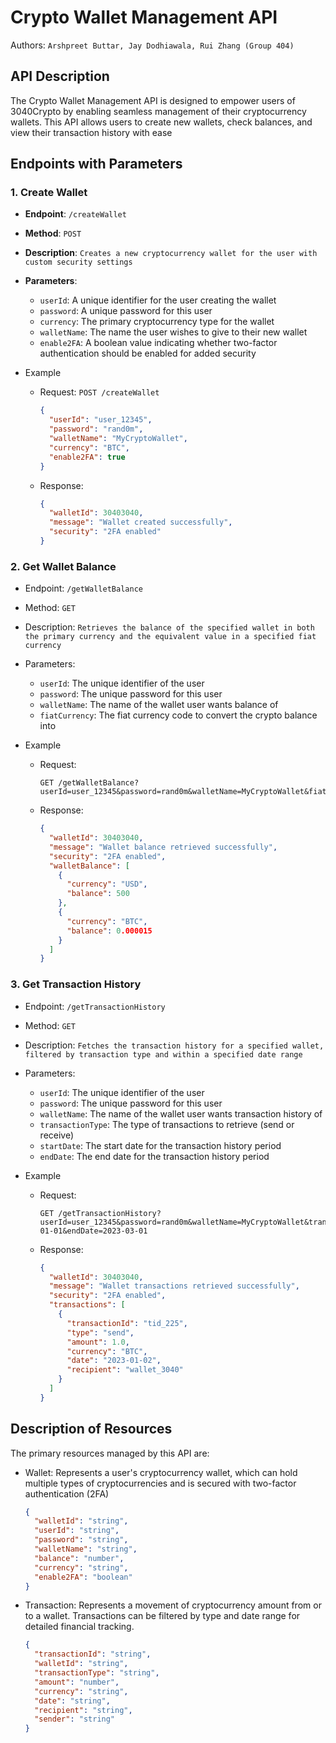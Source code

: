 # Crypto Wallet Management API

Authors: `Arshpreet Buttar, Jay Dodhiawala, Rui Zhang (Group 404)`

## API Description

The Crypto Wallet Management API is designed to empower users of 3040Crypto by enabling seamless management of their cryptocurrency wallets. This API allows users to create new wallets, check balances, and view their transaction history with ease

## Endpoints with Parameters

### 1. Create Wallet

- **Endpoint**: `/createWallet`
- **Method**: `POST`
- **Description**:  `Creates a new cryptocurrency wallet for the user with custom security settings`
- **Parameters**:
  - `userId`: A unique identifier for the user creating the wallet
  - `password`: A unique password for this user
  - `currency`: The primary cryptocurrency type for the wallet
  - `walletName`: The name the user wishes to give to their new wallet
  - `enable2FA`: A boolean value indicating whether two-factor authentication should be enabled for added security

- Example

  - Request: `POST /createWallet`
    ```json
    {
      "userId": "user_12345",
      "password": "rand0m",
      "walletName": "MyCryptoWallet",
      "currency": "BTC",
      "enable2FA": true
    }
    ```
  - Response:

    ```json
    {
      "walletId": 30403040,
      "message": "Wallet created successfully",
      "security": "2FA enabled"
    }
    ```

### 2. Get Wallet Balance

- Endpoint: `/getWalletBalance`
- Method: `GET`
- Description: `Retrieves the balance of the specified wallet in both the primary currency and the equivalent value in a specified fiat currency`
- Parameters:
  - `userId`: The unique identifier of the user
  - `password`: The unique password for this user
  - `walletName`: The name of the wallet user wants balance of
  - `fiatCurrency`: The fiat currency code to convert the crypto balance into

- Example

  - Request: 
    ```
    GET /getWalletBalance?userId=user_12345&password=rand0m&walletName=MyCryptoWallet&fiatCurrency=USD
    ```
  - Response:
    ```json
    {
      "walletId": 30403040,
      "message": "Wallet balance retrieved successfully",
      "security": "2FA enabled",
      "walletBalance": [
        {
          "currency": "USD",
          "balance": 500
        },
        {
          "currency": "BTC",
          "balance": 0.000015
        }
      ]
    }
    ```

### 3. Get Transaction History

- Endpoint: `/getTransactionHistory`
- Method: `GET`
- Description: `Fetches the transaction history for a specified wallet, filtered by transaction type and within a specified date range`
- Parameters:
  - `userId`: The unique identifier of the user
  - `password`: The unique password for this user
  - `walletName`: The name of the wallet user wants transaction history of
  - `transactionType`: The type of transactions to retrieve (send or receive)
  - `startDate`: The start date for the transaction history period
  - `endDate`: The end date for the transaction history period

- Example

  - Request: 
    ```
    GET /getTransactionHistory?userId=user_12345&password=rand0m&walletName=MyCryptoWallet&transactionType=send&startDate=2023-01-01&endDate=2023-03-01
    ```
  - Response:
    ```json
    {
      "walletId": 30403040,
      "message": "Wallet transactions retrieved successfully",
      "security": "2FA enabled",
      "transactions": [
        {
          "transactionId": "tid_225",
          "type": "send",
          "amount": 1.0,
          "currency": "BTC",
          "date": "2023-01-02",
          "recipient": "wallet_3040"
        }
      ]
    }
    ```

## Description of Resources

The primary resources managed by this API are:

- Wallet: Represents a user's cryptocurrency wallet, which can hold multiple types of cryptocurrencies and is secured with two-factor authentication (2FA)

  ```json
  {
    "walletId": "string",
    "userId": "string",
    "password": "string",
    "walletName": "string",
    "balance": "number",
    "currency": "string",
    "enable2FA": "boolean"
  }
  ```

- Transaction: Represents a movement of cryptocurrency amount from or to a wallet. Transactions can be filtered by type and date range for detailed financial tracking.
  ```json
  {
    "transactionId": "string",
    "walletId": "string",
    "transactionType": "string",
    "amount": "number",
    "currency": "string",
    "date": "string",
    "recipient": "string", 
    "sender": "string"
  }
  ```